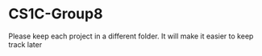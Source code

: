 # CS1C-Group8

Please keep each project in a different folder. It will make it easier to keep track later